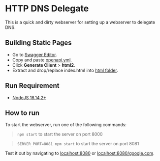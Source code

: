 # HTTP DNS Delegate

This is a quick and dirty webserver for setting up a webserver to delegate DNS.

## Building Static Pages

- Go to [Swagger Editor](https://editor.swagger.io/).
- Copy and paste [openapi.yml](doc/openapi.yml).
- Click **Generate Client** > **html2**.
- Extract and drop/replace index.html into [html folder](html/index.html).

## Run Requirement

- [NodeJS 18.14.2+](https://nodejs.org/en/download/)

## How to run

To start the webserver, run one of the following commands:

> `npm start` to start the server on port 8000  

> `SERVER_PORT=8081 npm start` to start the server on port 8081

Test it out by navigating to [localhost:8080](http://localhost:8080) or [localhost:8080/google.com](http://localhost:8080/google.com).